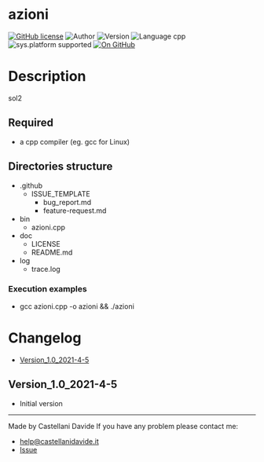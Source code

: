 # azioni
[![GitHub license](https://img.shields.io/badge/license-GNU-green?style=flat)](https://github.com/CastellaniDavide/azioni/blob/master/LICENSE) ![Author](https://img.shields.io/badge/author-Castellani%20Davide-green?style=flat) ![Version](https://img.shields.io/badge/version-v01.01-blue?style=flat) ![Language cpp](https://img.shields.io/badge/language-cpp-yellowgreen?style=flat) ![sys.platform supported](https://img.shields.io/badge/OS%20platform%20supported-All-blue?style=flat) [![On GitHub](https://img.shields.io/badge/on%20GitHub-True-green?style=flat&logo=github)](https://github.com/CastellaniDavide/azioni)

# Description
sol2

## Required
 - a cpp compiler (eg. gcc for Linux)
 

## Directories structure
 - .github
   - ISSUE_TEMPLATE
     - bug_report.md
     - feature-request.md
 - bin
	 - azioni.cpp
 - doc
   - LICENSE
   - README.md
 - log
	 - trace.log
   
### Execution examples
 - gcc azioni.cpp -o azioni && ./azioni

# Changelog
 - [Version_1.0_2021-4-5](#Version_10_2021-4-5)


## Version_1.0_2021-4-5
 - Initial version

---
Made by Castellani Davide 
If you have any problem please contact me:
- help@castellanidavide.it
- [Issue](https://github.com/CastellaniDavide/azioni/issues)

